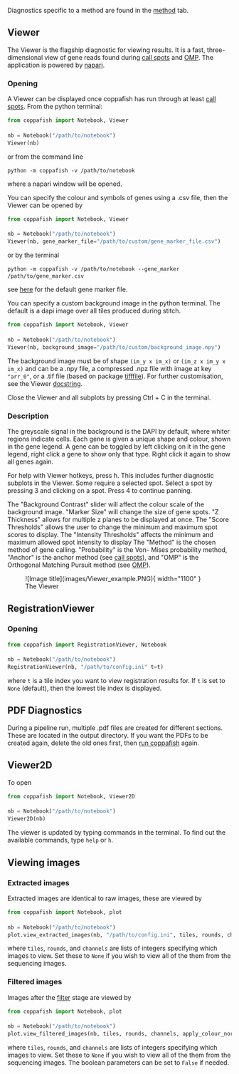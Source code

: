 Diagnostics specific to a method are found in the [method](find_spots.md) tab.

## Viewer

The Viewer is the flagship diagnostic for viewing results. It is a fast, three-dimensional view of gene reads found
during [call spots](overview.md#call-spots) and [OMP](overview.md#orthogonal-matching-pursuit). The application is
powered by [napari](https://github.com/napari/napari).

### Opening

A Viewer can be displayed once coppafish has run through at least [call spots](overview.md#call-spots). From the python
terminal:

```py
from coppafish import Notebook, Viewer

nb = Notebook("/path/to/notebook")
Viewer(nb)
```

or from the command line

```terminal
python -m coppafish -v /path/to/notebook
```

where a napari window will be opened.

You can specify the colour and symbols of genes using a .csv file, then the Viewer can be opened by

```py
from coppafish import Notebook, Viewer

nb = Notebook("/path/to/notebook")
Viewer(nb, gene_marker_file="/path/to/custom/gene_marker_file.csv")
```

or by the terminal

```terminal
python -m coppafish -v /path/to/notebook --gene_marker /path/to/gene_marker.csv
```

see [here](https://github.com/paulshuker/coppafish/raw/HEAD/coppafish/plot/results_viewer/gene_colour.csv) for the
default gene marker file.

You can specify a custom background image in the python terminal. The default is a dapi image over all tiles produced
during stitch.

```py
from coppafish import Notebook, Viewer

nb = Notebook("/path/to/notebook")
Viewer(nb, background_image="/path/to/custom/background_image.npy")
```

The background image must be of shape `(im_y x im_x)` or `(im_z x im_y x im_x)` and can be a .npy file, a compressed
.npz file with image at key `"arr_0"`, or a .tif file (based on package
[tifffile](https://github.com/cgohlke/tifffile)). For further customisation, see the Viewer
[docstring](https://github.com/paulshuker/coppafish/blob/HEAD/coppafish/plot/results_viewer/base.py).

Close the Viewer and all subplots by pressing Ctrl + C in the terminal.

### Description

The greyscale signal in the background is the DAPI by default, where whiter regions indicate cells. Each gene is given
a unique shape and colour, shown in the gene legend. A gene can be toggled by left clicking on it in the gene legend,
right click a gene to show only that type. Right click it again to show all genes again.

For help with Viewer hotkeys, press h. This includes further diagnostic subplots in the Viewer. Some require a selected
spot. Select a spot by pressing 3 and clicking on a spot. Press 4 to continue panning.

The "Background Contrast" slider will affect the colour scale of the background image. "Marker Size" will change the
size of gene spots. "Z Thickness" allows for multiple z planes to be displayed at once. The "Score Thresholds" allows
the user to change the minimum and maximum spot scores to display. The "Intensity Thresholds" affects the minimum and
maximum allowed spot intensity to display The "Method" is the chosen method of gene calling. "Probability" is the Von-
Mises probability method, "Anchor" is the anchor method (see [call spots](overview.md#call-spots)), and "OMP" is the
Orthogonal Matching Pursuit method (see [OMP](overview.md#orthogonal-matching-pursuit)).

<figure markdown="span">
  ![Image title](images/Viewer_example.PNG){ width="1100" }
  <figcaption>The Viewer</figcaption>
</figure>

## RegistrationViewer

### Opening

```python
from coppafish import RegistrationViewer, Notebook

nb = Notebook("/path/to/notebook")
RegistrationViewer(nb, "/path/to/config.ini" t=t)
```

where `t` is a tile index you want to view registration results for. If `t` is set to `None` (default), then the lowest
tile index is displayed.

## PDF Diagnostics

During a pipeline run, multiple .pdf files are created for different sections. These are located in the output
directory. If you want the PDFs to be created again, delete the old ones first, then
[run coppafish](basic_usage.md/#running) again.

## Viewer2D

To open
```python
from coppafish import Notebook, Viewer2D

nb = Notebook("/path/to/notebook")
Viewer2D(nb)
```

The viewer is updated by typing commands in the terminal. To find out the available commands, type `help` or `h`.

## Viewing images

### Extracted images

Extracted images are identical to raw images, these are viewed by

```python
from coppafish import Notebook, plot

nb = Notebook("/path/to/notebook")
plot.view_extracted_images(nb, "/path/to/config.ini", tiles, rounds, channels)
```

where `tiles`, `rounds`, and `channels` are lists of integers specifying which images to view. Set these to `None` if
you wish to view all of the them from the sequencing images.

### Filtered images

Images after the [filter](overview.md#filter) stage are viewed by

```python
from coppafish import Notebook, plot

nb = Notebook("/path/to/notebook")
plot.view_filtered_images(nb, tiles, rounds, channels, apply_colour_norm_factor=True, share_contrast_limits=True)
```

where `tiles`, `rounds`, and `channels` are lists of integers specifying which images to view. Set these to `None` if
you wish to view all of the them from the sequencing images. The boolean parameters can be set to `False` if needed.

